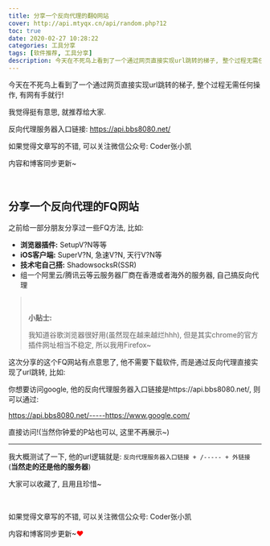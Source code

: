 ```yaml
---
title: 分享一个反向代理的翻Q网站
cover: http://api.mtyqx.cn/api/random.php?12
toc: true
date: 2020-02-27 10:28:22
categories: 工具分享
tags: [软件推荐, 工具分享]
description: 今天在不死鸟上看到了一个通过网页直接实现url跳转的梯子, 整个过程无需任何操作, 有网有手就行! 觉得挺有意思, 就推荐给大家.
---
```


今天在不死鸟上看到了一个通过网页直接实现url跳转的梯子, 整个过程无需任何操作, 有网有手就行!

我觉得挺有意思, 就推荐给大家.

反向代理服务器入口链接: https://api.bbs8080.net/

如果觉得文章写的不错, 可以关注微信公众号: Coder张小凯

内容和博客同步更新~

<br/>

<!--more-->

## 分享一个反向代理的FQ网站

之前给一部分朋友分享过一些FQ方法, 比如:

-   **浏览器插件:** SetupV?N等等
-   **iOS客户端:** SuperV?N, 急速V?N, 天行V?N等
-   **技术宅自己搭:** ShadowsocksR(SSR)
-   组一个阿里云/腾讯云等云服务器厂商在香港或者海外的服务器, 自己搞反向代理

><br/>
>
>**小贴士:**
>
>我知道谷歌浏览器很好用(虽然现在越来越烂hhh), 但是其实chrome的官方插件网址相当不稳定, 所以我用Firefox~

这次分享的这个FQ网站有点意思了, 他不需要下载软件, 而是通过反向代理直接实现了url跳转, 比如:

你想要访问google, 他的反向代理服务器入口链接是https://api.bbs8080.net/, 则可以通过:

https://api.bbs8080.net/-----https://www.google.com/

直接访问!(当然你钟爱的P站也可以, 这里不再展示~)

****

我大概测试了一下, 他的url逻辑就是: `反向代理服务器入口链接 + /----- + 外链接` (**当然走的还是他的服务器**)

大家可以收藏了, 且用且珍惜~

<br/>

如果觉得文章写的不错, 可以关注微信公众号: Coder张小凯

内容和博客同步更新~<font color="#f00">❤</font>

<br/>